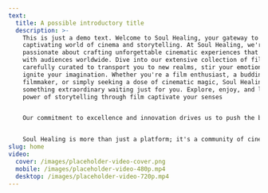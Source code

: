 ```yaml
---
text:
  title: A possible introductory title
  description: >-
    This is just a demo text. Welcome to Soul Healing, your gateway to the
    captivating world of cinema and storytelling. At Soul Healing, we're
    passionate about crafting unforgettable cinematic experiences that resonate
    with audiences worldwide. Dive into our extensive collection of films, each
    carefully curated to transport you to new realms, stir your emotions, and
    ignite your imagination. Whether you're a film enthusiast, a budding
    filmmaker, or simply seeking a dose of cinematic magic, Soul Healing has
    something extraordinary waiting just for you. Explore, enjoy, and let the
    power of storytelling through film captivate your senses


    Our commitment to excellence and innovation drives us to push the boundaries of cinematic directorry. With a dedicated team of visionaries, we aim to deliver thought-provoking narratives, breathtaking visuals, and immersive storytelling that will leave you craving more. From timeless classics to cutting-edge independent films, Soul Healing offers a diverse array of cinematic gems, all in one place.


    Soul Healing is more than just a platform; it's a community of cinephiles and creators passionate about the art of filmmaking. Join us on this cinematic journey, where the past, present, and future of cinema converge. Let the magic of AI bring you the best in film recommendations, news, and insights. Welcome to Soul Healing, where the future of storytelling meets the power of artificial intelligence.
slug: home
video:
  cover: /images/placeholder-video-cover.png
  mobile: /images/placeholder-video-480p.mp4
  desktop: /images/placeholder-video-720p.mp4
---
```

